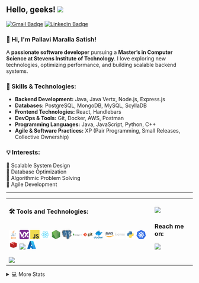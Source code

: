 ## Hello, geeks! <img src="https://media.giphy.com/media/gM5qFksULw54NMWyry/giphy.gif" width="30px">

[![Gmail Badge](https://img.shields.io/badge/-pallavimarallas@gmail.com-c14438?style=flat&logo=Gmail&logoColor=white)](mailto:pallavimarallas@gmail.com "Connect via Email")
[![Linkedin Badge](https://img.shields.io/badge/-Pallavi%20Maralla%20Satish-0072b1?style=flat&logo=Linkedin&logoColor=white)](https://www.linkedin.com/in/pallavi-maralla/ "Connect on LinkedIn")

### 👋 Hi, I'm Pallavi Maralla Satish!  
A **passionate software developer** pursuing a **Master’s in Computer Science at Stevens Institute of Technology**. I love exploring new technologies, optimizing performance, and building scalable backend systems.  

### 🚀 Skills & Technologies:
- **Backend Development:** Java, Java Vertx, Node.js, Express.js
- **Databases:** PostgreSQL, MongoDB, MySQL, ScyllaDB  
- **Frontend Technologies:** React, Handlebars  
- **DevOps & Tools:** Git, Docker, AWS, Postman  
- **Programming Languages:** Java, JavaScript, Python, C++  
- **Agile & Software Practices:** XP (Pair Programming, Small Releases, Collective Ownership)  

### 💡 Interests:
🔹 Scalable System Design  
🔹 Database Optimization  
🔹 Algorithmic Problem Solving  
🔹 Agile Development  

---

<table>
 <tr>
  <td><h3>🛠️ Tools and Technologies:</h3>
  
  <br>
  <code><img height="25" src="https://raw.githubusercontent.com/github/explore/main/topics/java/java.png"></code>
  <code><img height="25" src="https://raw.githubusercontent.com/github/explore/main/topics/vertx/vertx.png"></code>
  <code><img height="25" src="https://raw.githubusercontent.com/github/explore/main/topics/javascript/javascript.png"></code>
  <code><img height="25" src="https://raw.githubusercontent.com/github/explore/main/topics/react/react.png"></code>
  <code><img height="25" src="https://raw.githubusercontent.com/github/explore/main/topics/nodejs/nodejs.png"></code>
  <code><img height="25" src="https://raw.githubusercontent.com/github/explore/main/topics/postgresql/postgresql.png"></code>
  <code><img height="25" src="https://raw.githubusercontent.com/github/explore/main/topics/mongodb/mongodb.png"></code>
  <code><img height="25" src="https://raw.githubusercontent.com/github/explore/main/topics/git/git.png"></code>
  <code><img height="25" src="https://raw.githubusercontent.com/github/explore/main/topics/docker/docker.png"></code>
  <code><img height="25" src="https://raw.githubusercontent.com/github/explore/main/topics/aws/aws.png"></code>
  <code><img height="25" src="https://raw.githubusercontent.com/github/explore/main/topics/express/express.png"></code>
  <code><img height="25" src="https://raw.githubusercontent.com/github/explore/main/topics/python/python.png"></code>
  <code><img height="25" src="https://raw.githubusercontent.com/github/explore/main/topics/kubernetes/kubernetes.png"></code>
  <code><img height="25" src="https://raw.githubusercontent.com/github/explore/main/topics/redis/redis.png"></code>
  <code><img height="25" src="https://raw.githubusercontent.com/github/explore/main/topics/googlecloud/googlecloud.png"></code>
  <code><img height="25" src="https://raw.githubusercontent.com/github/explore/main/topics/azure/azure.png"></code>
<br><br>
  
  <img src="https://github-readme-stats.vercel.app/api?username=pallavimaralla&show_icons=true&theme=dark" width="400">
  </td>
  <td>
  <img src="https://media1.giphy.com/media/v1.Y2lkPTc5MGI3NjExcW1wb2EwamE2cjE4YWhtdHF5N3VxMW0ydHAxbXJ4YWRiOHA4c3FteCZlcD12MV9pbnRlcm5hbF9naWZfYnlfaWQmY3Q9Zw/fWCXD5sCs21t3vJvNs/giphy.gif" height="200">
 <h3> Reach me on:</h3>

 [<img src="https://img.shields.io/badge/linkedin-%230077B5.svg?&style=for-the-badge&logo=linkedin&logoColor=white" />](https://www.linkedin.com/in/pallavi-maralla/) 

</td>
  <tr>
 </table>

<details> 
  <summary>💻 More Stats</summary>
  <img alt="Pallavi's Activity Graph" src="https://activity-graph.herokuapp.com/graph?username=pallavimaralla&theme=react-dark"/> 
</details>

<!--
**pallavimaralla/pallavimaralla** is a ✨ _special_ ✨ repository because its `README.md` (this file) appears on your GitHub profile.

Here are some ideas to get you started:

- 🔭 I’m currently working on ...
- 🌱 I’m currently learning ...
- 👯 I’m looking to collaborate on ...
- 🤔 I’m looking for help with ...
- 💬 Ask me about ...
- 📫 How to reach me: ...
- 😄 Pronouns: ...
- ⚡ Fun fact: ...
-->
